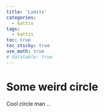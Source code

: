 ```yaml
---
title: 'Limits'
categories:
  - kattis
tags:
  - kattis 
toc: true
toc_sticky: true
use_math: true
# datatable: true
---
```


# Some weird circle
Cool circle man ..

<script type="text/tikz" data-tikz-libraries="angles,calc,quotes">
\begin{tikzpicture}[angle radius=.75cm]
  \node (A) at (-2,0)     [red,left]   {$A$};
  \node (B) at ( 3,.5)    [red,right]  {$B$};
  \node (C) at (-2,2)     [blue,left]  {$C$};
  \node (D) at ( 3,2.5)   [blue,right] {$D$};
  \node (E) at (60:-5mm)  [below]      {$E$};
  \node (F) at (60:3.5cm) [above]      {$F$};

  \coordinate (X) at (intersection cs:first line={(A)--(B)}, second line={(E)--(F)});
  \coordinate (Y) at (intersection cs:first line={(C)--(D)}, second line={(E)--(F)});

  \path
    (A) edge [red, thick]  (B)
    (C) edge [blue, thick] (D)
    (E) edge [thick]       (F)
      pic ["$\alpha$", draw, fill=yellow]   {angle = F--X--A}
      pic ["$\beta$",  draw, fill=green!30] {angle = B--X--F}
      pic ["$\gamma$", draw, fill=yellow]   {angle = E--Y--D}
      pic ["$\delta$", draw, fill=green!30] {angle = C--Y--E};

  \node at ($ (D)!.5!(B) $) [right=1cm,text width=6cm,rounded corners,fill=red!20,inner sep=1ex]
    {
      When we assume that $\color{red}AB$ and $\color{blue}CD$ are
      parallel, i.\,e., ${\color{red}AB} \mathbin{\|} \color{blue}CD$,
      then $\alpha = \gamma$ and $\beta = \delta$.
    };
\end{tikzpicture}
</script>